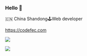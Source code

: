 ### Hello 👋

🇨🇳 China Shandong🕹Web developer

https://codefec.com

<img src="https://bbs.vpsdie.com/w/users/github/zhuchunshu:readme/top-langs" />
<p><img src="https://bbs.vpsdie.com/w/users/github/zhuchunshu:readme" /></p>
